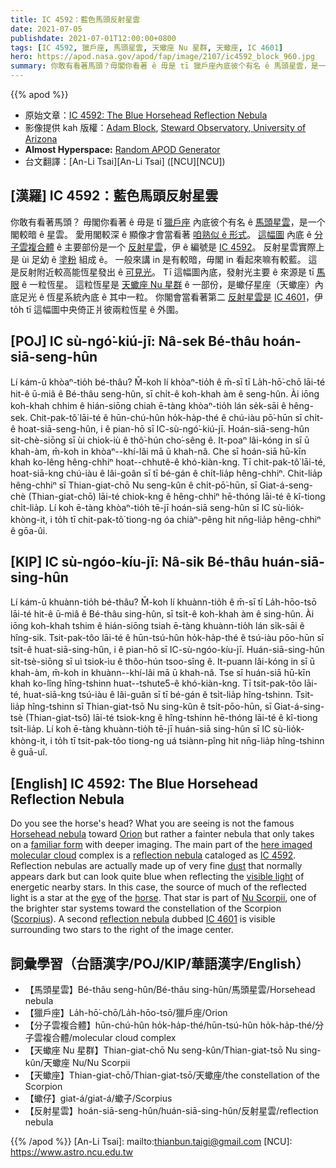 ```yaml
---
title: IC 4592：藍色馬頭反射星雲
date: 2021-07-05
publishdate: 2021-07-01T12:00:00+0800
tags: [IC 4592, 獵戶座, 馬頭星雲, 天蠍座 Nu 星群, 天蠍座, IC 4601]
hero: https://apod.nasa.gov/apod/fap/image/2107/ic4592_block_960.jpg
summary: 你敢有看著馬頭？毋閣你看著 ê 毋是 tī 獵戶座內底彼个有名 ê 馬頭星雲，是一个閣較暗 ê 星雲。
---
```


{{% apod %}}

- 原始文章：[IC 4592: The Blue Horsehead Reflection Nebula](https://apod.nasa.gov/apod/ap210701.html)
- 影像提供 kah 版權：[Adam Block](https://www.adamblockphotos.com/), [Steward Observatory, University of Arizona](http://www.as.arizona.edu/)
- **Almost Hyperspace:** [Random APOD Generator](https://apod.nasa.gov/apod/random_apod.html)
- 台文翻譯：[An-Li Tsai][An-Li Tsai] ([NCU][NCU])

## [漢羅] IC 4592：藍色馬頭反射星雲
你敢有看著馬頭？
毋閣你看著 ê 毋是 tī [獵戶座][Orion] 內底彼个有名 ê [馬頭星雲][Horsehead nebula]，是一个閣較暗 ê 星雲。
愛用閣較深 ê 顯像才會當看著 [咱熟似 ê 形式][familiar form]。
[這幅圖][here imaged] 內底 ê [分子雲複合體][molecular cloud] ê 主要部份是一个 [反射星雲][reflection nebula]，伊 ê 編號是 [IC 4592][IC 4592]。
反射星雲實際上是 ùi 足幼 ê [塗粉][dust] 組成 ê。
一般來講 in 是有較暗，毋閣 in 看起來嘛有較藍。
這是反射附近較高能恆星發出 ê [可見光][visible light]。
Tī 這幅圖內底，發射光主要 ê 來源是 tī [馬][horse] [眼][eye] ê 一粒恆星。
這粒恆星是 [天蠍座 Nu 星群][Nu Scorpii] ê 一部份，是蠍仔星座（天蠍座）內底足光 ê 恆星系統內底 ê 其中一粒。
你閣會當看著第二 [反射星雲是][reflection nebula] [IC 4601][IC 4601]，伊 to̍h tī 這幅圖中央倚正爿彼兩粒恆星 ê 外圍。



## [POJ] IC sù-ngó͘-kiú-jī: Nâ-sek Bé-thâu hoán-siā-seng-hûn
Lí kám-ū khòaⁿ-tio̍h bé-thâu?
M̄-koh lí khòaⁿ-tio̍h ê m̄-sī tī La̍h-hō͘-chō lāi-té hit-ê ū-miâ ê Bé-thâu seng-hûn, sī chi̍t-ê koh-khah àm ê seng-hûn.
Ài iōng koh-khah chhim ê hián-siōng chiah ē-tàng khòaⁿ-tio̍h lán se̍k-sāi ê hêng-sek.
Chit-pak-tô͘ lāi-té ê hūn-chú-hûn ho̍k-ha̍p-thé ê chú-iàu pō͘-hūn sī chi̍t-ê hoat-siā-seng-hûn, i ê pian-hō sī IC-sù-ngó͘-kiú-jī.
Hoán-siā-seng-hûn si̍t-chè-siōng sī ùi chiok-iù ê thô͘-hún cho͘-sêng ê.
It-poaⁿ lâi-kóng in sī ū khah-àm, m̄-koh in khòaⁿ--khí-lâi mā ū khah-nâ.
Che sī hoán-siā hū-kīn khah ko-lêng hêng-chhiⁿ hoat--chhutê-ê khó-kiàn-kng.
Tī chit-pak-tô͘ lāi-té, hoat-siā-kng chú-iàu ê lâi-goân sī tī bé-gán ê chi̍t-lia̍p hêng-chhiⁿ.
Chit-lia̍p hêng-chhiⁿ sī Thian-giat-chō Nu seng-kûn ê chi̍t-pō͘-hūn, sī Giat-á-seng-chè (Thian-giat-chō) lāi-té chiok-kng ê hêng-chhiⁿ hē-thóng lāi-té ê kî-tiong chi̍t-lia̍p.
Lí koh ē-tàng khòaⁿ-tio̍h tē-jī hoán-siā seng-hûn sī IC sù-lio̍k-khòng-it, i to̍h tī chit-pak-tô͘ tiong-ng óa chiàⁿ-pêng hit nn̄g-lia̍p hêng-chhiⁿ ê gōa-ûi.



## [KIP] IC sù-ngóo-kíu-jī: Nâ-sik Bé-thâu huán-siā-sing-hûn
Lí kám-ū khuànn-tio̍h bé-thâu?
M̄-koh lí khuànn-tio̍h ê m̄-sī tī La̍h-hōo-tsō lāi-té hit-ê ū-miâ ê Bé-thâu sing-hûn, sī tsi̍t-ê koh-khah àm ê sing-hûn.
Ài iōng koh-khah tshim ê hián-siōng tsiah ē-tàng khuànn-tio̍h lán si̍k-sāi ê hîng-sik.
Tsit-pak-tôo lāi-té ê hūn-tsú-hûn ho̍k-ha̍p-thé ê tsú-iàu pōo-hūn sī tsi̍t-ê huat-siā-sing-hûn, i ê pian-hō sī IC-sù-ngóo-kíu-jī.
Huán-siā-sing-hûn si̍t-tsè-siōng sī uì tsiok-ìu ê thôo-hún tsoo-sîng ê.
It-puann lâi-kóng in sī ū khah-àm, m̄-koh in khuànn--khí-lâi mā ū khah-nâ.
Tse sī huán-siā hū-kīn khah ko-lîng hîng-tshinn huat--tshute5-ê khó-kiàn-kng.
Tī tsit-pak-tôo lāi-té, huat-siā-kng tsú-iàu ê lâi-guân sī tī bé-gán ê tsi̍t-lia̍p hîng-tshinn.
Tsit-lia̍p hîng-tshinn sī Thian-giat-tsō Nu sing-kûn ê tsi̍t-pōo-hūn, sī Giat-á-sing-tsè (Thian-giat-tsō) lāi-té tsiok-kng ê hîng-tshinn hē-thóng lāi-té ê kî-tiong tsi̍t-lia̍p.
Lí koh ē-tàng khuànn-tio̍h tē-jī huán-siā sing-hûn sī IC sù-lio̍k-khòng-it, i to̍h tī tsit-pak-tôo tiong-ng uá tsiànn-pîng hit nn̄g-lia̍p hîng-tshinn ê guā-uî.




## [English] IC 4592: The Blue Horsehead Reflection Nebula
Do you see the horse's head?
What you are seeing is not the famous [Horsehead nebula][Horsehead nebula] toward [Orion][Orion] but rather a fainter nebula that only takes on a [familiar form][familiar form] with deeper imaging.
The main part of the [here imaged][here imaged] [molecular cloud][molecular cloud] complex is a [reflection nebula][reflection nebula] cataloged as [IC 4592][IC 4592].
Reflection nebulas are actually made up of very fine [dust][dust] that normally appears dark but can look quite blue when reflecting the [visible light][visible light] of energetic nearby stars.
In this case, the source of much of the reflected light is a star at the [eye][eye] of the [horse][horse].
That star is part of [Nu Scorpii][Nu Scorpii], one of the brighter star systems toward the constellation of the Scorpion ([Scorpius][Scorpius]).
A second [reflection nebula][reflection nebula] dubbed [IC 4601][IC 4601] is visible surrounding two stars to the right of the image center.


## 詞彙學習（台語漢字/POJ/KIP/華語漢字/English）


- 【馬頭星雲】Bé-thâu seng-hûn/Bé-thâu sing-hûn/馬頭星雲/Horsehead nebula
- 【獵戶座】La̍h-hō͘-chō/La̍h-hōo-tsō/獵戶座/Orion
- 【分子雲複合體】hūn-chú-hûn ho̍k-ha̍p-thé/hūn-tsú-hûn ho̍k-ha̍p-thé/分子雲複合體/molecular cloud complex
- 【天蠍座 Nu 星群】Thian-giat-chō Nu seng-kûn/Thian-giat-tsō Nu sing-kûn/天蠍座 Nu/Nu Scorpii
- 【天蠍座】Thian-giat-chō/Thian-giat-tsō/天蠍座/the constellation of the Scorpion
- 【蠍仔】giat-á/giat-á/蠍子/Scorpius
- 【反射星雲】hoán-siā-seng-hûn/huán-siā-sing-hûn/反射星雲/reflection nebula

{{% /apod %}}
[An-Li Tsai]: mailto:thianbun.taigi@gmail.com
[NCU]: https://www.astro.ncu.edu.tw


[Horsehead nebula]:https://apod.nasa.gov/apod/fap/ap121021.html
[Orion]:https://apod.nasa.gov/apod/fap/ap120909.html
[familiar form]:https://apod.nasa.gov/apod/fap/ap210704.html
[here imaged]:https://www.adamblockphotos.com/ic4592.html
[molecular cloud]:https://apod.nasa.gov/apod/fap/ap201122.html
[reflection nebula]:https://en.wikipedia.org/wiki/Reflection_nebula
[IC 4592]:https://en.wikipedia.org/wiki/IC_4592
[dust]:https://apod.nasa.gov/apod/fap/ap030706.html
[visible light]:https://science.nasa.gov/ems/09_visiblelight
[eye]:https://www.youtube.com/watch?v=tw0VJ1K93PM
[horse]:http://3.bp.blogspot.com/-DYPBo1QCnls/UBAUokUjOFI/AAAAAAAAAck/gSVevljIUUc/s640/funnyface.jpg
[Nu Scorpii]:http://en.wikipedia.org/wiki/Nu_Scorpii
[Scorpius]:https://en.wikipedia.org/wiki/Scorpius
[reflection nebula]:https://apod.nasa.gov/apod/fap/reflection_nebulae.html
[IC 4601]:http://wise.ssl.berkeley.edu/gallery_ic4601.html
